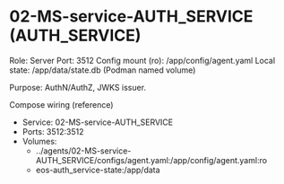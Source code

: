 # 02-MS-service-AUTH_SERVICE (AUTH_SERVICE)

Role: Server
Port: 3512
Config mount (ro): /app/config/agent.yaml
Local state: /app/data/state.db (Podman named volume)

Purpose: AuthN/AuthZ, JWKS issuer.

Compose wiring (reference)
- Service: 02-MS-service-AUTH_SERVICE
- Ports: 3512:3512
- Volumes:
  - ../agents/02-MS-service-AUTH_SERVICE/configs/agent.yaml:/app/config/agent.yaml:ro
  - eos-auth_service-state:/app/data
